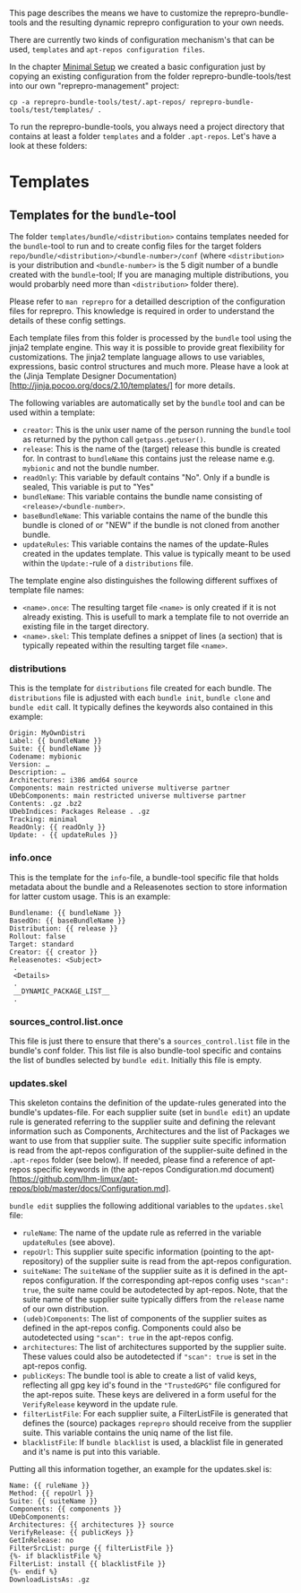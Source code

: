 This page describes the means we have to customize the reprepro-bundle-tools
and the resulting dynamic reprepro configuration to your own needs.

There are currently two kinds of configuration mechanism's that can be
used, `templates` and `apt-repos configuration files`.

In the chapter [Minimal Setup](../README.md#minimal-setup) we created a basic
configuration just by copying an existing configuration from the folder
reprepro-bundle-tools/test into our own "reprepro-management" project:

    cp -a reprepro-bundle-tools/test/.apt-repos/ reprepro-bundle-tools/test/templates/ .

To run the reprepro-bundle-tools, you always need a project directory that
contains at least a folder `templates` and a folder `.apt-repos`. Let's have
a look at these folders:

Templates
=========

Templates for the `bundle`-tool
-------------------------------

The folder `templates/bundle/<distribution>` contains templates needed
for the `bundle`-tool to run and to create config files for the target folders
`repo/bundle/<distribution>/<bundle-number>/conf` (where `<distribution>` is
your distribution and `<bundle-number>` is the 5 digit number of a bundle
created with the `bundle`-tool; If you are managing multiple distributions, you would probarbly need more than `<distribution>` folder there).

Please refer to `man reprepro` for a detailled description of the configuration
files for reprepro. This knowledge is required in order to understand the details
of these config settings.

Each template files from this folder is processed by the `bundle` tool using the
jinja2 template engine. This way it is possible to provide great flexibility
for customizations. The jinja2 template language allows to use variables, expressions,
basic control structures and much more. Please have a look at the
(Jinja Template Designer Documentation)[http://jinja.pocoo.org/docs/2.10/templates/] for more details.

The following variables are automatically set by the `bundle` tool and can be used
within a template:

* `creator`:        This is the unix user name of the person running the `bundle` tool
                    as returned by the python call `getpass.getuser()`.
* `release`:        This is the name of the (target) release this bundle is created for.
                    In contrast to `bundleName` this contains just the release name
                    e.g. `mybionic` and not the bundle number.
* `readOnly`:       This variable by default contains "No". Only if a bundle is sealed,
                    This variable is put to "Yes"
* `bundleName`:     This variable contains the bundle name consisting of
                    `<release>/<bundle-number>`.
* `baseBundleName`: This variable contains the name of the bundle this bundle is
                    cloned of or "NEW" if the bundle is not cloned from another bundle.
* `updateRules`:    This variable contains the names of the update-Rules created in
                    the updates template. This value is typically meant to be used
                    within the `Update:`-rule of a `distributions` file.

The template engine also distinguishes the following different suffixes of template file names:

* `<name>.once`: The resulting target file `<name>` is only created if it is not already
                 existing. This is usefull to mark a template file to not override
                 an existing file in the target directory.
* `<name>.skel`: This template defines a snippet of lines (a section) that is
                 typically repeated within the resulting target file `<name>`.

### distributions

This is the template for `distributions` file created for each bundle. The
`distributions` file is adjusted with each `bundle init`, `bundle clone` and
`bundle edit` call. It typically defines the keywords also contained in this example:

    Origin: MyOwnDistri
    Label: {{ bundleName }}
    Suite: {{ bundleName }}
    Codename: mybionic
    Version: …
    Description: …
    Architectures: i386 amd64 source
    Components: main restricted universe multiverse partner
    UDebComponents: main restricted universe multiverse partner
    Contents: .gz .bz2
    UDebIndices: Packages Release . .gz
    Tracking: minimal
    ReadOnly: {{ readOnly }}
    Update: - {{ updateRules }}

### info.once

This is the template for the `info`-file, a bundle-tool specific file that holds
metadata about the bundle and a Releasenotes section to store information for
latter custom usage. This is an example:

    Bundlename: {{ bundleName }}
    BasedOn: {{ baseBundleName }}
    Distribution: {{ release }}
    Rollout: false
    Target: standard
    Creator: {{ creator }}
    Releasenotes: <Subject>
     .
     <Details>
     .
     __DYNAMIC_PACKAGE_LIST__
     .

### sources_control.list.once

This file is just there to ensure that there's a `sources_control.list` file in
the bundle's conf folder. This list file is also bundle-tool specific and contains
the list of bundles selected by `bundle edit`. Initially this file is empty.

### updates.skel

This skeleton contains the definition of the update-rules generated into
the bundle's updates-file. For each supplier suite (set in `bundle edit`)
an update rule is generated referring to the supplier suite and defining
the relevant information such as Components, Architectures and the list of
Packages we want to use from that supplier suite. The supplier suite specific
information is read from the apt-repos configuration of the supplier-suite
defined in the `.apt-repos` folder (see below). If needed, please find a reference of
apt-repos specific keywords in
(the apt-repos Condiguration.md document)[https://github.com/lhm-limux/apt-repos/blob/master/docs/Configuration.md].

`bundle edit` supplies the
following additional variables to the `updates.skel` file:

* `ruleName`:   The name of the update rule as referred in the variable `updateRules`
                (see above).
* `repoUrl`:    This supplier suite specific information (pointing to the
                apt-repository) of the supplier suite is read from the apt-repos
                configuration.
* `suiteName`:  The `suiteName` of the supplier suite as it is defined
                in the apt-repos configuration. If the corresponding apt-repos
                config uses `"scan": true`, the suite name could be autodetected by
                apt-repos. Note, that the suite name of the supplier suite typically
                differs from the `release` name of our own distribution.
* `(udeb)Components`: The list of components of the supplier suites as defined in the
                apt-repos config. Components could also be autodetected using
                `"scan": true` in the apt-repos config.
* `architectures`: The list of architectures supported by the supplier suite. These
                values could also be autodetected if `"scan": true` is set in the
                apt-repos config.
* `publicKeys`: The bundle tool is able to create a list of valid keys, reflecting
                all gpg key id's found in the `"TrustedGPG"` file configured for the
                apt-repos suite. These keys are delivered in a form useful for the
                `VerifyRelease` keyword in the update rule.
* `filterListFile`: For each supplier suite, a FilterListFile is generated that
                defines the (source) packages `reprepro` should receive from the
                supplier suite. This variable contains the uniq name of the list file.
* `blacklistFile`: If `bundle blacklist` is used, a blacklist file in generated and
                it's name is put into this variable.

Putting all this information together, an example for the updates.skel is:

    Name: {{ ruleName }}
    Method: {{ repoUrl }}
    Suite: {{ suiteName }}
    Components: {{ components }}
    UDebComponents:
    Architectures: {{ architectures }} source
    VerifyRelease: {{ publicKeys }}
    GetInRelease: no
    FilterSrcList: purge {{ filterListFile }}
    {%- if blacklistFile %}
    FilterList: install {{ blacklistFile }}
    {%- endif %}
    DownloadListsAs: .gz
